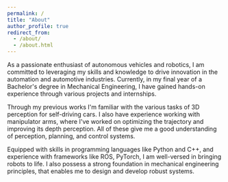 ```yaml
---
permalink: /
title: "About"
author_profile: true
redirect_from: 
  - /about/
  - /about.html
---
```


As a passionate enthusiast of autonomous vehicles and robotics, I am committed to leveraging my skills and knowledge to drive innovation in the automation and automotive industries. Currently, in my final year of a Bachelor's degree in Mechanical Engineering, I have gained hands-on experience through various projects and internships.

Through my previous works I'm familiar with the various tasks of 3D perception for self-driving cars. I also have experience working with manipulator arms, where I've worked on optimizing the trajectory and improving its depth perception. All of these give me a good understanding of perception, planning, and control systems.

Equipped with skills in programming languages like Python and C++, and experience with frameworks like ROS, PyTorch, I am well-versed in bringing robots to life. I also possess a strong foundation in mechanical engineering principles, that enables me to design and develop robust systems.